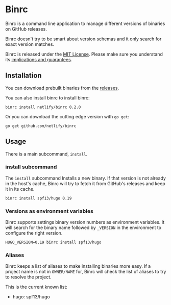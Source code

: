 # Binrc

Binrc is a command line application to manage different versions of binaries on GitHub releases.

Binrc doesn't try to be smart about version schemas and it only search for exact version matches.

Binrc is released under the [MIT License](LICENSE).
Please make sure you understand its [implications and guarantees](https://writing.kemitchell.com/2016/09/21/MIT-License-Line-by-Line.html).

## Installation

You can download prebuilt binaries from the [releases](https://github.com/netlify/binrc/releases).

You can also install binrc to install binrc:

```
binrc install netlify/binrc 0.2.0
```

Or you can download the cutting edge version with `go get`:

```
go get github.com/netlify/binrc
```

## Usage

There is a main subcommand, `install`.

### install subcommand

The `install` subcommand Installs a new binary. If that version is not already in the host's
cache, Binrc will try to fetch it from GitHub's releases and keep it in its cache.

```
binrc install spf13/hugo 0.19
```

### Versions as environment variables

Binrc supports settings binary version numbers as environment variables. It will search for the binary name followed by `_VERSION`
in the environment to configure the right version.

```
HUGO_VERSION=0.19 binrc install spf13/hugo
```

### Aliases

Binrc keeps a list of aliases to make installing binaries more easy. If a project name is not in `OWNER/NAME` for, Binrc will
check the list of aliases to try to resolve the project.

This is the current known list:

- hugo: spf13/hugo
